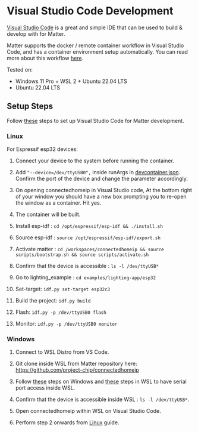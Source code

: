 # Visual Studio Code Development

[Visual Studio Code](https://code.visualstudio.com/) is a great and simple IDE
that can be used to build & develop with for Matter.

Matter supports the docker / remote container workflow in Visual Studio Code,
and has a container environment setup automatically. You can read more about
this workflow [here](https://code.visualstudio.com/docs/remote/containers).

Tested on:

-   Windows 11 Pro + WSL 2 + Ubuntu 22.04 LTS
-   Ubuntu 22.04 LTS

## Setup Steps

Follow
[these](https://github.com/project-chip/connectedhomeip/edit/master/docs/VSCODE_DEVELOPMENT.md)
steps to set up Visual Studio Code for Matter development.

### Linux <a name="linux">

For Espressif esp32 devices:

1. Connect your device to the system before running the container.

1. Add `"--device=/dev/ttyUSB0",` inside runArgs in
   [devcontainer.json](../../../.devcontainer/devcontainer.json). Confirm the
   port of the device and change the parameter accordingly.

1. On opening connectedhomeip in Visual Studio code, At the bottom right of your
   window you should have a new box prompting you to re-open the window as a
   container. Hit yes.

1. The container will be built.

1. Install esp-idf : `cd /opt/espressif/esp-idf && ./install.sh`

1. Source esp-idf : `source /opt/espressif/esp-idf/export.sh`

1. Activate matter :
   `cd /workspaces/connectedhomeip && source scripts/bootstrap.sh && source scripts/activate.sh`

1. Confirm that the device is accessible : `ls -l /dev/ttyUSB*`

1. Go to lighting_example : `cd examples/lighting-app/esp32`

1. Set-target: `idf.py set-target esp32c3`

1. Build the project: `idf.py build`

1. Flash: `idf.py -p /dev/ttyUSB0 flash`

1. Monitor: `idf.py -p /dev/ttyUSB0 monitor`

### Windows

1. Connect to WSL Distro from VS Code.

1. Git clone inside WSL from Matter repository here:
   <https://github.com/project-chip/connectedhomeip>

1. Follow [these](https://github.com/dorssel/usbipd-win) steps on Windows and
   [these](https://github.com/espressif/vscode-esp-idf-extension/blob/master/docs/WSL.md#usbipd)
   steps in WSL to have serial port access inside WSL.

1. Confirm that the device is accessible inside WSL : `ls -l /dev/ttyUSB*`.

1. Open connectedhomeip within WSL on Visual Studio Code.

1. Perform step 2 onwards from [Linux](#linux) guide.
